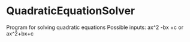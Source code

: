 # QuadraticEquationSolver
Program for solving quadratic equations
Possible inputs: ax^2 -bx +c or ax^2+bx+c
        
